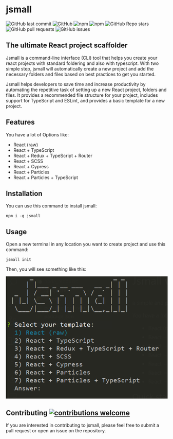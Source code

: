 # jsmall
![GitHub last commit](https://img.shields.io/github/last-commit/MamadTaheri/jsmall)
![GitHub](https://img.shields.io/github/license/MamadTaheri/jsmall)
![npm](https://img.shields.io/npm/v/jsmall)
![npm](https://img.shields.io/npm/dw/jsmall)
![GitHub Repo stars](https://img.shields.io/github/stars/MamadTaheri/jsmall?style=social)
![GitHub pull requests](https://img.shields.io/github/issues-pr/MamadTaheri/jsmall)
![GitHub issues](https://img.shields.io/github/issues/MamadTaheri/jsmall)

## The ultimate React project scaffolder

Jsmall is a command-line interface (CLI) tool that helps you create your react projects with standard foldering and also with typescript. With two simple step, jsmall will automatically create a new project and add the necessary folders and files based on best practices to get you started.

Jsmall helps developers to save time and increase productivity by automating the repetitive task of setting up a new React project, folders and files. It provides a recommended file structure for your project, includes support for TypeScript and ESLint, and provides a basic template for a new project.
  
## Features
You have a lot of Options like:

* React (raw)
* React + TypeScript
* React + Redux + TypeScript + Router
* React + SCSS
* React + Cypress
* React + Particles
* React + Particles + TypeScript

## Installation
You can use this command to install jsmall:

    npm i -g jsmall

## Usage
 Open a new terminal in any location you want to create project and use this command:

    jsmall init

Then, you will see something like this:

<img src="./jsmart-min.png" />

## Contributing [![contributions welcome](https://img.shields.io/badge/contributions-welcome-brightgreen.svg?style=flat)](https://github.com/MamadTaheri/jsmall/issues)
If you are interested in contributing to jsmall, please feel free to submit a pull request or open an issue on the repository.

